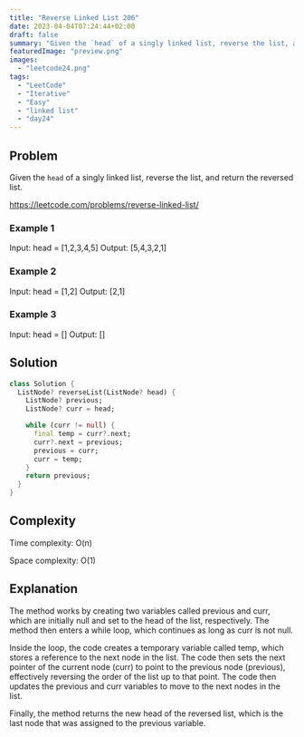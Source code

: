 ```yaml
---
title: "Reverse Linked List 206"
date: 2023-04-04T07:24:44+02:00
draft: false
summary: "Given the `head` of a singly linked list, reverse the list, and return the reversed list."
featuredImage: "preview.png"
images:
  - "leetcode24.png"
tags:
  - "LeetCode"
  - "Iterative"
  - "Easy"
  - "linked list"
  - "day24"
---
```


## Problem

Given the `head` of a singly linked list, reverse the list, and return the reversed list.

<https://leetcode.com/problems/reverse-linked-list/>

### Example 1

Input: head = [1,2,3,4,5]
Output: [5,4,3,2,1]

### Example 2

Input: head = [1,2]
Output: [2,1]

### Example 3

Input: head = []
Output: []

## Solution

```dart {linenos=inline}
class Solution {
  ListNode? reverseList(ListNode? head) {
    ListNode? previous;
    ListNode? curr = head;

    while (curr != null) {
      final temp = curr?.next;
      curr?.next = previous;
      previous = curr;
      curr = temp;
    }
    return previous;
  }
}
```

## Complexity

Time complexity: O(n)

Space complexity: O(1)

## Explanation

The method works by creating two variables called previous and curr, which are initially null and set to the head of the list, respectively. The method then enters a while loop, which continues as long as curr is not null.

Inside the loop, the code creates a temporary variable called temp, which stores a reference to the next node in the list. The code then sets the next pointer of the current node (curr) to point to the previous node (previous), effectively reversing the order of the list up to that point. The code then updates the previous and curr variables to move to the next nodes in the list.

Finally, the method returns the new head of the reversed list, which is the last node that was assigned to the previous variable.
